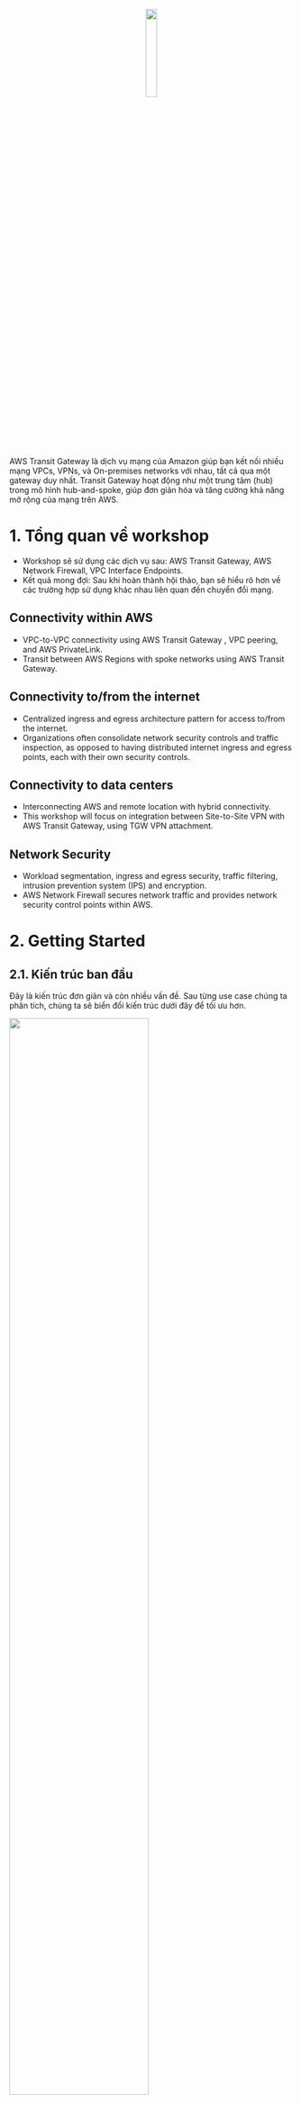 <p align="center">
  <img src="https://github.com/user-attachments/assets/b2bfe96c-ef08-4668-b4b6-612cf9ba08f9" width="20%">
</p>

AWS Transit Gateway là dịch vụ mạng của Amazon giúp bạn kết nối nhiều mạng VPCs, VPNs, và On-premises networks với nhau, tất cả qua một gateway duy nhất. Transit Gateway hoạt động như một trung tâm (hub) trong mô hình hub-and-spoke, giúp đơn giản hóa và tăng cường khả năng mở rộng của mạng trên AWS.
# 1. Tổng quan về workshop
- Workshop sẽ sử dụng các dịch vụ sau: AWS Transit Gateway, AWS Network Firewall, VPC Interface Endpoints.
- Kết quả mong đợi: Sau khi hoàn thành hội thảo, bạn sẽ hiểu rõ hơn về các trường hợp sử dụng khác nhau liên quan đến chuyển đổi mạng.
## Connectivity within AWS
- VPC-to-VPC connectivity using AWS Transit Gateway , VPC peering, and AWS PrivateLink.
- Transit between AWS Regions with spoke networks using AWS Transit Gateway.
## Connectivity to/from the internet
- Centralized ingress and egress architecture pattern for access to/from the internet.
- Organizations often consolidate network security controls and traffic inspection, as opposed to having distributed internet ingress and egress points, each with their own security controls.
## Connectivity to data centers
- Interconnecting AWS and remote location with hybrid connectivity.
- This workshop will focus on integration between Site-to-Site VPN with AWS Transit Gateway, using TGW VPN attachment.
## Network Security
- Workload segmentation, ingress and egress security, traffic filtering, intrusion prevention system (IPS) and encryption.
- AWS Network Firewall secures network traffic and provides network security control points within AWS.
# 2. Getting Started
## 2.1. Kiến trúc ban đầu
Đây là kiến trúc đơn giản và còn nhiều vấn đề. Sau từng use case chúng ta phân tích, chúng ta sẽ biển đổi kiến trúc dưới đây để tối ưu hơn.

<img src="https://github.com/user-attachments/assets/4abf5396-e2ac-4573-bae5-ea7f10c9c404" width="70%"/>

- Kiến trúc gồm các thành phần:
  - 2 Spoke VPCs (DEV and PROD)
  - Shared Services VPC, which will be responsible for egress connectivity and centralizing access to VPC private endpoints
- This architecture allows you to:
  - Connect to the internet from each EC2 instance.
  - Establish VPC to VPC connectivity (DEV <-> Prod) via VPC Peering
  - Access each instance using AWS SSM Session Manager.
## 2.2. Use Cases
<p align="center">
<img src="https://github.com/user-attachments/assets/296d1a9b-d408-4176-b15d-a9cfc12810e7" width="50%"/>

<img src="https://github.com/user-attachments/assets/2dc1f9c8-9de1-4920-aa95-f257b83622b8" width="50%"/>

<img src="https://github.com/user-attachments/assets/fcfacf62-e364-4863-a864-b61af32a0fe2" width="50%"/>

<img src="https://github.com/user-attachments/assets/8727d079-3fab-4dc8-8d2a-625fe3d5ab6f" width="50%"/>

<img src="https://github.com/user-attachments/assets/2be629db-1f85-4410-9411-2f8e2e9c3e0a" width="50%"/>
</p>

# 3. Enable Transitive Routing (Usecase 1: Any VPC <--> Any VPC with Centralized connectivity)
## Phân tích
- Kiến trúc hiện tại của chúng ta tận dụng tính năng của VPC peering và cho phép DEV và PROD kết nối với nhau. Tình huống phát sinh là:
  - Điều gì sẽ xảy ra nếu cơ sở hạ tầng của chúng ta phát triển và nhiều VPC được triển khai - chúng yêu cầu kết nối với nhau hơn?
  - Chúng ta giới thiệu chuỗi dịch vụ và kiểm tra chúng như thế nào?
- Giải quyết:
  - Option 1: Sử dụng kiến ​​trúc hiện có và tận dụng VPC Peering. Khi mở rộng số lượng VPC trong môi trường của bạn, điều này có thể dẫn đến những thách thức về khả năng quản lý và tăng độ phức tạp
  - Option 2: Enable transitive routing by introducing AWS Transit Gateway.
    
    <img src="https://github.com/user-attachments/assets/697a7ca0-d162-4448-aaf3-d527c9a07da9" width="80%"/>

**Option 2 tối ưu hơn.** Để hỗ trợ *định tuyến bắc cầu* (transitive routing) và mở rộng quy mô kết nối cho hàng trăm VPC, bạn có thể sử dụng AWS Transit Gateway. Transit Gateway hoạt động như một khối kết nối cho nhiều mạng và tùy chọn kết nối, đồng thời mở ra nhiều kiến ​​trúc có thể tiết kiệm chi phí và cải thiện tình trạng bảo mật của bạn.
- Sau khi giải quyết được use case 1, chúng ta có kiến trúc tối ưu hơn như sau (thay thế VPC Peering bằng Transit Gateway): 

  ![{A192566C-3B64-4688-A03A-B7B3ED78E0DD}](https://github.com/user-attachments/assets/9ddbe7f7-72bc-498a-a80f-5619bc15892d)

## Deploy

1. Prepare VPC connectivity to Transit Gateway.
      - Bước này, chúng ta sẽ tạo các Transit Gateway subnet- điều này không bắt buộc. Tuy nhiên, best practice là nên có các subnet dành riêng cho Transit Gateway Attachments. Điều này sẽ hữu ích nếu bạn cần kiểm soát việc định tuyến lối vào hoặc chỉ định các NACL chuyên dụng.
    <img src="https://github.com/user-attachments/assets/20ad9b03-d609-4b30-8347-7307fa0b3115" width="50%"/>
      - Tiếp theo, liên kết các subnets với từng private route table của VPC. Ví dụ đối với SHARED SERVICES VPC: Select SHARED-SERVICES Private RT, Click on Subnet associations, Click on Edit subnet association, Select SHARED-SERVICES TGW Subnet and SHARED-SERVICES Private Subnet, Click Save associations.
2. Create Transit Gateway: To create Transit Gateway infrastructure, you'll need to perform the following steps:
   
   -  Create TGW:
     
     <img src="https://github.com/user-attachments/assets/04eb0ed1-41e5-4ade-b5a3-d801e0d65810" width="100%"/>

     ASN (Autonomous System Number): Hệ thống tự trị (AS) là một nhóm các mạng dưới sự kiểm soát quản trị duy nhất duy trì một chính sách định tuyến được xác định rõ ràng. Để nhiều hệ thống tự trị tương tác với nhau, mỗi hệ thống cần có một mã định danh duy nhất (number).
     
   - Create TGW Attachments

     Transit Gateway Attachment là một "kết nối" hay "liên kết" giữa Transit Gateway và các tài nguyên mạng, như VPC, VPN, Direct Connect, hoặc TGW peering. Mỗi Transit Gateway Attachment phải được gắn với một Transit Gateway duy nhất. Trong workshop này, attachment type của chúng ta là VPC:
     
     <img src="https://github.com/user-attachments/assets/3ccdebed-e66a-4b16-8ae7-bacc24ba76e8" width="60%"/>

     ![{2A12572A-282B-4446-A621-4CF9227F3A1A}](https://github.com/user-attachments/assets/e746664b-202c-4b9b-9bcd-a4117bf3e7b3)

   - Create TGW Route Table and associate VPC Attachments:
     
       ![{54FDC050-AA92-4822-B647-0D263831202E}](https://github.com/user-attachments/assets/18c88a8f-f791-41c3-9d1d-dfcb52319dd4)

   - Create TGW Propagations
  
     Transit Gateway Propagations là một tính năng trong AWS Transit Gateway giúp **tự động cập nhật bảng định tuyến (route tables) của Transit Gateway** với thông tin định tuyến từ các kết nối mạng đã được liên kết với nó. Điều này giúp việc quản lý và định tuyến lưu lượng giữa các VPC, VPN, hoặc Direct Connect dễ dàng hơn mà không cần phải thêm các route thủ công.
     
       ![{B464722A-1A34-4C5B-B875-A94F77623A7C}](https://github.com/user-attachments/assets/08d7405a-5af7-401e-9cc8-10461b3c809a)

   - Verify Routes in TGW: cả 3 VPC CIDRs của 3 VPC đã xuất hiện trong TGW Route Table:

     <img src="https://github.com/user-attachments/assets/20fe5baf-f01c-4ed6-ba32-611bf27bff75" width="70%"/>

     Điều này có nghĩa là từ góc độ Transit Gateway, Transit Gateway có khả năng định tuyến giữa các VPC, nhưng để VPC có thể gửi lưu lượng đi, bạn phải cấu hình route trong bảng định tuyến của từng VPC để chỉ rõ lưu lượng nào cần đi qua Transit Gateway. Nếu không có các route này trong bảng định tuyến của từng VPC, mặc dù Transit Gateway có thể định tuyến, các VPC sẽ không biết cách gửi lưu lượng đến Transit Gateway. Chúng ta sẽ tiếp tục khắc phục vấn đề này ở bước 3.
     
3. Switch Traffic to Transit Gateway

    Ở giai đoạn này, chúng ta sẽ thiết lập Transit Gateway với tất cả cấu trúc cần thiết để kích hoạt kết nối giữa các VPC.
      
  - Kịch bản: Traffic chỉ truyền qua lại được giữa các spoke VPCs (DEV and PROD) thông qua VPC Peering.  

    <img src="https://github.com/user-attachments/assets/03805d82-88d7-4905-8ded-2c7ce71d80cf" width="50%"/>
    
  - Kết quả mong đợi cuối cùng: cả 3 EC2 instance có thể giao tiếp với nhau thông qua TGW.
    
     <img src="https://github.com/user-attachments/assets/11cd6e96-4a9d-40e2-99d5-fa7cf4f0b6ac" width="50%"/>

  - Chúng ta cần cập nhật bảng định tuyến của từng VPC để traffic có thể đi qua Transit Gateway: VPC > Route Table > Select route table > Routes > Edit routes > Add an entry for CIDR 10.0.0.0/8 with TGW as the target > Remove VPC Peering.

# 4. Centralized Services (Use case 2. Any VPC --> Internet with centralized egress; Use case 3. Any VPC --> Centralized VPC interface endpoints)
## 4.1. Centralized egress to internet (Truy cập internet tập trung)
Việc triển khai một giải pháp kết nối internet riêng biệt trong mỗi VPC có thể trở nên tốn kém, vì vậy việc sử dụng mô hình kết nối internet tập trung là một lựa chọn khả thi. Để thực hiện điều này, chúng ta tạo một VPC egress trong tài khoản dịch vụ mạng và định tuyến tất cả lưu lượng egress từ các VPC con đến VPC egress bằng cách sử dụng Transit Gateway. Trong use case này, chúng ta sẽ sử dụng Shared Services VPC cho việc kết nối ra internet tập trung.

![{BFB49B5B-66A7-4B27-B51D-E88088BD0058}](https://github.com/user-attachments/assets/626705b4-9370-4039-8da8-6a4428eb7087)

- Hiện tại, các spoke VPC đang kết nối với internet cục bộ thông qua NAT Gateway -> IGW. Chúng tôi cần chỉnh VPC routes để tận dụng Transit Gateway để gửi tất cả lưu lượng truy cập trên Internet theo flow: **Spoke VPCs -> Transit Gateway -> Shared Services VPC -> Internet**
  
  ![{A8117F50-B144-4EEC-B965-89B787D672F2}](https://github.com/user-attachments/assets/52586ecb-3c91-4826-828d-73d6cbf963b6)

- Add default route in private subnet route table via Transit Gateway: Update destination 0.0.0.0/0 with target as the Transit Gateway (PROD với DEV).

  ![{47746CF6-8A1F-4A8D-80D8-26CE56AC9DB5}](https://github.com/user-attachments/assets/f4b56439-926f-4e3d-a953-69546c01420c)

- Remove default route in public subnet route table via Internet Gateway (xóa PROD với DEV).
- Create static route in TGW route table: Transit Gateways -> Transit Gateway Route Tables -> select TGW RT -> Route -> Create static route.
- Thêm route trả về cho 10.0.0.0/8 đến Transit Gateway trong Shared Services VPC. Điều này sẽ cho phép mọi lưu lượng trả về từ Internet đến các VPC DEV và PROD:

  ![{0FAFEDE0-56B3-4A2E-979E-DE47CC32E0E4}](https://github.com/user-attachments/assets/ba4360f4-6f86-4c83-8541-66d25917d169)

- Kiểm tra kết quả: network path is traversing Shared Service (10.99.x.x) VPC:

![{16E7B13F-F66A-4550-8738-0B26903B5940}](https://github.com/user-attachments/assets/0b8cbcb5-0afa-4595-88c8-f70cf482cc71)

## 4.2. Centralized access to VPC private endpoint
- Kiến trúc ban đầu:

  <img src="https://github.com/user-attachments/assets/7506b22e-b762-45eb-998c-0f5a13950a26" width="80%"/>

- Kết quả mong đợi:
  
  <img src="https://github.com/user-attachments/assets/4a2ba890-a416-40b2-9757-fe69d1234a68" width="80%"/>

- Interface Endpoint là một loại điểm cuối (endpoint) trong Amazon Web Services (AWS) cho phép bạn kết nối trực tiếp đến các dịch vụ AWS mà không cần phải đi qua Internet công cộng.
- Khi bạn cấp phát một interface endpoint, người dùng sẽ phải trả phí cho mỗi giờ endpoint đó hoạt động. Theo mặc định, bạn sẽ tạo một interface endpoint trong mỗi VPC mà bạn muốn truy cập dịch vụ AWS. Điều này có thể tốn kém và khó quản lý khi một khách hàng muốn tương tác với một dịch vụ AWS cụ thể qua nhiều VPC.
- Để tránh điều này, bạn có thể lưu trữ các interface endpoint trong một VPC trung tâm. Tất cả các VPC con sẽ sử dụng các endpoint tập trung này.

![{65671348-9542-423D-88D6-72D645E1F6EC}](https://github.com/user-attachments/assets/7a972429-ec64-43f5-969a-21b55c963849)

- Tóm lại, trong phần 4.2, chúng ta sẽ xóa các điểm cuối SSM khỏi VPC DEV và PROD và tập trung chúng vào SHARED-SERVICES VPC.
- Remove Endpoints in Spoke VPCs: Virtual Private Cloud -> Endpoints -> Chọn 3 Endpoint của DEV và PROD rồi xóa. Tuy nhiên sau khi xóa các endpoint này, bạn vẫn có thể kết nối với instance Dev và Prod EC2 bằng Session Manager. Điều này do ở các bước trước, các instance đang tiếp cận các dịch vụ SSM/EC2 thông qua Shared Services -> Internet:
  
  <img src="https://github.com/user-attachments/assets/4a44f27e-b632-41f0-ad1b-88fb428d697f" width="80%"/>

- Do đó cần thực hiện các bước sau để đảm bảo DEV và PROD đi qua interface endpoint trong SHARED-SERVICES để đến SSM và EC2 services:
  - Disable Private DNS names for the Shared Services endpoints: For following 3 service endpoints in Shared Services VPC -> Actions -> Modify Private DNS names -> Uncheck Enable Private DNS names.
  - Create Private Hosted Zone: Trong phần này, chúng ta sẽ tạo ba PHZ, một PHZ cho mỗi điểm cuối được đề cập ở trên.

    Route 53 -> Hosted zones > Create hosted zone
